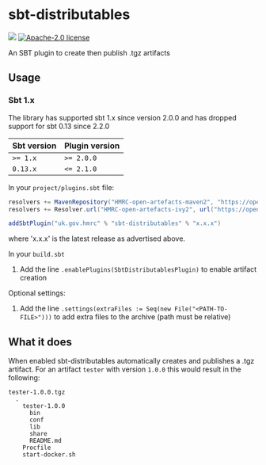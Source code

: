 # sbt-distributables

![](https://img.shields.io/github/v/release/hmrc/sbt-distributables)
[![Apache-2.0 license](http://img.shields.io/badge/license-Apache-brightgreen.svg)](http://www.apache.org/licenses/LICENSE-2.0.html)

An SBT plugin to create then publish .tgz artifacts

Usage
-----

### Sbt 1.x

The library has supported sbt 1.x since version 2.0.0 and has dropped support for sbt 0.13 since 2.2.0

| Sbt version | Plugin version |
| ----------- | -------------- |
| `>= 1.x`    | `>= 2.0.0`     |
| `0.13.x`    | `<= 2.1.0`     |



In your `project/plugins.sbt` file:

```scala
resolvers += MavenRepository("HMRC-open-artefacts-maven2", "https://open.artefacts.tax.service.gov.uk/maven2")
resolvers += Resolver.url("HMRC-open-artefacts-ivy2", url("https://open.artefacts.tax.service.gov.uk/ivy2"))(Resolver.ivyStylePatterns)

addSbtPlugin("uk.gov.hmrc" % "sbt-distributables" % "x.x.x")
```

where 'x.x.x' is the latest release as advertised above.

In your `build.sbt`

1. Add the line ```.enablePlugins(SbtDistributablesPlugin)``` to enable artifact creation

Optional settings:

1. Add the line ```.settings(extraFiles := Seq(new File("<PATH-TO-FILE>")))``` to add extra files to the archive (path must be relative)

What it does
------------

When enabled sbt-distributables automatically creates and publishes a .tgz artifact. For an artifact `tester` with version `1.0.0` this would result in the following:

```
tester-1.0.0.tgz
  .
    tester-1.0.0
      bin
      conf
      lib
      share
      README.md
    Procfile
    start-docker.sh
```
